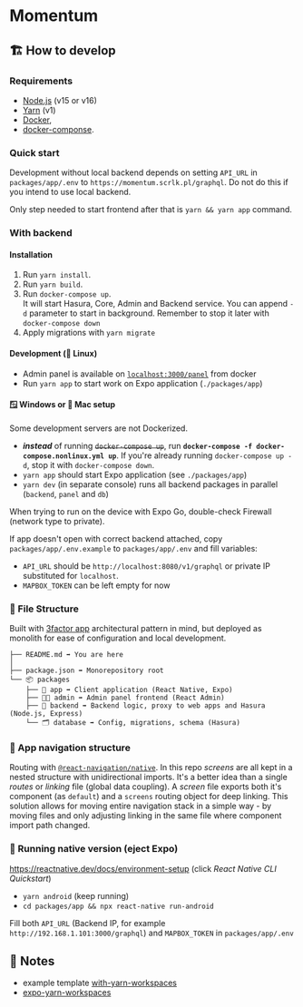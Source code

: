 # Momentum

## 🏗️ How to develop

### Requirements

- [Node.js](https://nodejs.org/) (v15 or v16)
- [Yarn](https://classic.yarnpkg.com/en/docs/install/) (v1)
- [Docker](https://docs.docker.com/engine/install/),
- [docker-componse](https://docs.docker.com/compose/install/).

### Quick start

Development without local backend depends on setting `API_URL` in `packages/app/.env` to
`https://momentum.scrlk.pl/graphql`. Do not do this if you intend to use local backend.

Only step needed to start frontend after that is `yarn && yarn app` command.

### With backend

#### Installation

1. Run `yarn install`.
2. Run `yarn build`.
3. Run `docker-compose up`.<br/>It will start Hasura, Core, Admin and Backend service. You can
   append `-d` parameter to start in background. Remember to stop it later with
   `docker-compose down`
4. Apply migrations with `yarn migrate`

#### Development (🐧 Linux)

- Admin panel is available on [`localhost:3000/panel`](`http://localhost:3000/panel`) from docker
- Run `yarn app` to start work on Expo application (`./packages/app`)

#### 🪟 Windows or 🍏 Mac setup

Some development servers are not Dockerized.

- _**instead**_ of running ~~`docker-compose up`~~, run
  **`docker-compose -f docker-compose.nonlinux.yml up`**. If you're already running
  `docker-compose up -d`, stop it with `docker-compose down`.
- `yarn app` should start Expo application (see `./packages/app`)
- `yarn dev` (in separate console) runs all backend packages in parallel (`backend`, `panel` and
  `db`)

When trying to run on the device with Expo Go, double-check Firewall (network type to private).

If app doesn't open with correct backend attached, copy `packages/app/.env.example` to
`packages/app/.env` and fill variables:

- `API_URL` should be `http://localhost:8080/v1/graphql` or private IP substituted for `localhost`.
- `MAPBOX_TOKEN` can be left empty for now

### 📁 File Structure

Built with [3factor app](https://3factor.app/) architectural pattern in mind, but deployed as
monolith for ease of configuration and local development.

```
├── README.md ➡️ You are here
│
├── package.json ➡️ Monorepository root
└── 📦 packages
    ├── 📱 app ➡️ Client application (React Native, Expo)
    ├── 🧑‍🔧 admin ➡️ Admin panel frontend (React Admin)
    ├── 🧰 backend ➡️ Backend logic, proxy to web apps and Hasura (Node.js, Express)
    └── 🗂️ database ➡️ Config, migrations, schema (Hasura)

```

### 🧭 App navigation structure

Routing with [`@react-navigation/native`](https://reactnavigation.org/). In this repo _screens_ are
all kept in a nested structure with unidirectional imports. It's a better idea than a single
_routes_ or _linking_ file (global data coupling). A _screen_ file exports both it's component (as
`default`) and a `screens` routing object for deep linking. This solution allows for moving entire
navigation stack in a simple way - by moving files and only adjusting linking in the same file where
component import path changed.

### 📲 Running native version (eject Expo)

https://reactnative.dev/docs/environment-setup (click _React Native CLI Quickstart_)

- `yarn android` (keep running)
- `cd packages/app && npx react-native run-android`

Fill both `API_URL` (Backend IP, for example `http://192.168.1.101:3000/graphql`) and `MAPBOX_TOKEN`
in `packages/app/.env`

## 📝 Notes

- example template
  [with-yarn-workspaces](https://github.com/expo/examples/tree/master/with-yarn-workspaces)
- [expo-yarn-workspaces](https://github.com/expo/expo/tree/master/packages/expo-yarn-workspaces)
